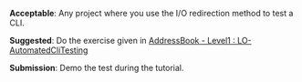 <panel type="warning" header="`W2.3` **Can automate simple regression testing of text UIs** :star::star:" expandable no-close>

<panel type="warning" header="`W2.3a` Can explain testing :star::star:" expandable>
  <include src="../../book/testing/introduction/what/full.md" />
  <panel header=":dart: Evidence" expanded>
    <include src="../../book/testing/introduction/what/q-essay-relateConcepts.md" />
  </panel>
</panel>

<panel type="warning" header="`W2.3b` Can explain regression testing :star::star:" expandable>
  <include src="../../book/testing/testingTypes/regressionTesting/what/full.md" />
  <panel header=":dart: Evidence" expanded>
    <include src="../../book/testing/testingTypes/regressionTesting/what/q-essay-explain.md" />
  </panel>
</panel>

<panel type="warning" header="`W2.3c` Can explain test automation :star::star:" expandable>
  <include src="../../book/testing/testAutomation/what/full.md" />

</panel>


<panel type="warning" header="`W2.3d` Can semi-automate testing of CLIs :star::star:" expandable>
  <include src="../../book/testing/testAutomation/testingTextUis/full.md" />
  <panel header=":dart: Evidence" expanded>
    

**Acceptable**: Any project where you use the I/O redirection method to test a CLI.

**Suggested**: Do the exercise given in [AddressBook - Level1 : LO-AutomatedCliTesting](https://github.com/nus-cs2103-AY1718S1/addressbook-level1#automate-cli-testing-lo-automatedclitesting) 

**Submission**: Demo the test during the tutorial.

  </panel>
</panel>


</panel>
